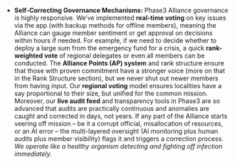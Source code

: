 - **Self-Correcting Governance Mechanisms:** Phase3 Alliance governance is highly responsive. We’ve implemented **real-time voting** on key issues via the app (with backup methods for offline members), meaning the Alliance can gauge member sentiment or get approval on decisions within hours if needed. For example, if we need to decide whether to deploy a large sum from the emergency fund for a crisis, a quick **rank-weighted vote** of regional delegates or even all members can be conducted. The **Alliance Points (AP) system** and rank structure ensure that those with proven commitment have a stronger voice (more on that in the Rank Structure section), but we never shut out newer members from having input. Our **regional voting** model ensures localities have a say proportional to their size, but unified for the common mission. Moreover, our **live audit feed** and transparency tools in Phase3 are so advanced that audits are practically continuous and anomalies are caught and corrected in days, not years. If any part of the Alliance starts veering off mission – be it a corrupt official, misallocation of resources, or an AI error – the multi-layered oversight (AI monitoring plus human audits plus member visibility) flags it and triggers a correction process. _We operate like a healthy organism detecting and fighting off infection immediately._